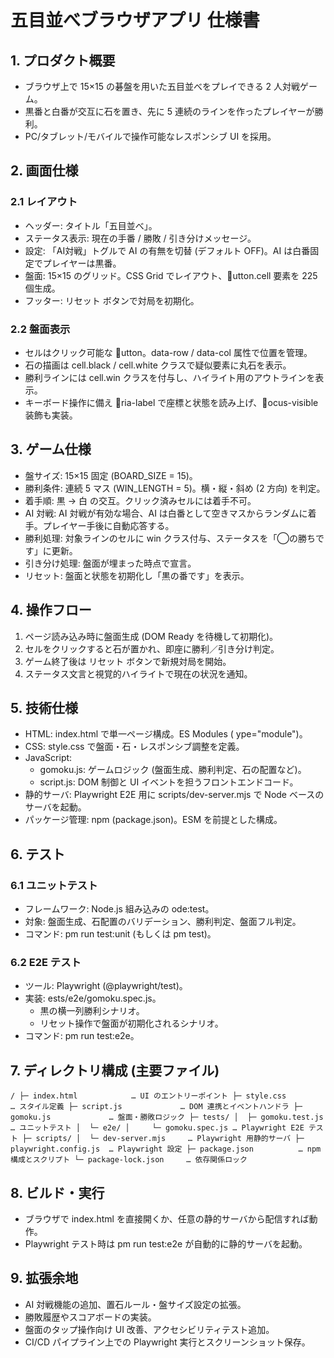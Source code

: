 ﻿# 五目並べブラウザアプリ 仕様書

## 1. プロダクト概要
- ブラウザ上で 15×15 の碁盤を用いた五目並べをプレイできる 2 人対戦ゲーム。
- 黒番と白番が交互に石を置き、先に 5 連続のラインを作ったプレイヤーが勝利。
- PC/タブレット/モバイルで操作可能なレスポンシブ UI を採用。

## 2. 画面仕様
### 2.1 レイアウト
- ヘッダー: タイトル「五目並べ」。
 - ステータス表示: 現在の手番 / 勝敗 / 引き分けメッセージ。
 - 設定: 「AI対戦」トグルで AI の有無を切替 (デフォルト OFF)。AI は白番固定でプレイヤーは黒番。
- 盤面: 15×15 のグリッド。CSS Grid でレイアウト、utton.cell 要素を 225 個生成。
- フッター: リセット ボタンで対局を初期化。

### 2.2 盤面表示
- セルはクリック可能な utton。data-row / data-col 属性で位置を管理。
- 石の描画は cell.black / cell.white クラスで疑似要素に丸石を表示。
- 勝利ラインには cell.win クラスを付与し、ハイライト用のアウトラインを表示。
- キーボード操作に備え ria-label で座標と状態を読み上げ、ocus-visible 装飾も実装。

## 3. ゲーム仕様
- 盤サイズ: 15×15 固定 (BOARD_SIZE = 15)。
- 勝利条件: 連続 5 マス (WIN_LENGTH = 5)。横・縦・斜め (2 方向) を判定。
 - 着手順: 黒 → 白 の交互。クリック済みセルには着手不可。
 - AI 対戦: AI 対戦が有効な場合、AI は白番として空きマスからランダムに着手。プレイヤー手後に自動応答する。
- 勝利処理: 対象ラインのセルに win クラス付与、ステータスを「◯の勝ちです」に更新。
- 引き分け処理: 盤面が埋まった時点で宣言。
- リセット: 盤面と状態を初期化し「黒の番です」を表示。

## 4. 操作フロー
1. ページ読み込み時に盤面生成 (DOM Ready を待機して初期化)。
2. セルをクリックすると石が置かれ、即座に勝利／引き分け判定。
3. ゲーム終了後は リセット ボタンで新規対局を開始。
4. ステータス文言と視覚的ハイライトで現在の状況を通知。

## 5. 技術仕様
- HTML: index.html で単一ページ構成。ES Modules (	ype="module")。
- CSS: style.css で盤面・石・レスポンシブ調整を定義。
- JavaScript:
  - gomoku.js: ゲームロジック (盤面生成、勝利判定、石の配置など)。
  - script.js: DOM 制御と UI イベントを担うフロントエンドコード。
- 静的サーバ: Playwright E2E 用に scripts/dev-server.mjs で Node ベースのサーバを起動。
- パッケージ管理: npm (package.json)。ESM を前提とした構成。

## 6. テスト
### 6.1 ユニットテスト
- フレームワーク: Node.js 組み込みの 
ode:test。
- 対象: 盤面生成、石配置のバリデーション、勝利判定、盤面フル判定。
- コマンド: 
pm run test:unit (もしくは 
pm test)。

### 6.2 E2E テスト
- ツール: Playwright (@playwright/test)。
- 実装: 	ests/e2e/gomoku.spec.js。
  - 黒の横一列勝利シナリオ。
  - リセット操作で盤面が初期化されるシナリオ。
- コマンド: 
pm run test:e2e。

## 7. ディレクトリ構成 (主要ファイル)
`
/
├─ index.html            … UI のエントリーポイント
├─ style.css             … スタイル定義
├─ script.js             … DOM 連携とイベントハンドラ
├─ gomoku.js             … 盤面・勝敗ロジック
├─ tests/
│  ├─ gomoku.test.js     … ユニットテスト
│  └─ e2e/
│     └─ gomoku.spec.js … Playwright E2E テスト
├─ scripts/
│  └─ dev-server.mjs     … Playwright 用静的サーバ
├─ playwright.config.js  … Playwright 設定
├─ package.json          … npm 構成とスクリプト
└─ package-lock.json     … 依存関係ロック
`

## 8. ビルド・実行
- ブラウザで index.html を直接開くか、任意の静的サーバから配信すれば動作。
- Playwright テスト時は 
pm run test:e2e が自動的に静的サーバを起動。

## 9. 拡張余地
- AI 対戦機能の追加、置石ルール・盤サイズ設定の拡張。
- 勝敗履歴やスコアボードの実装。
- 盤面のタップ操作向け UI 改善、アクセシビリティテスト追加。
- CI/CD パイプライン上での Playwright 実行とスクリーンショット保存。
